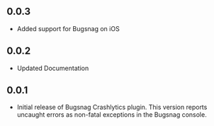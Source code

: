 ## 0.0.3

* Added support for Bugsnag on iOS

## 0.0.2

* Updated Documentation

## 0.0.1

* Initial release of Bugsnag Crashlytics plugin.
This version reports uncaught errors as non-fatal exceptions in the
Bugsnag console.

